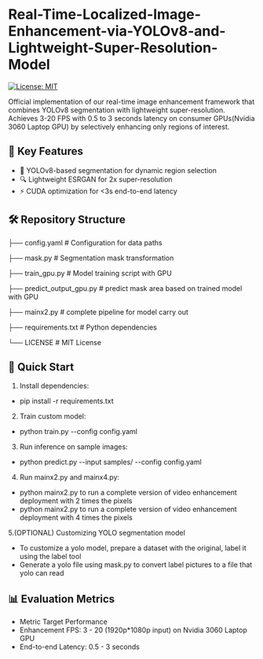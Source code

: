 # Real-Time-Localized-Image-Enhancement-via-YOLOv8-and-Lightweight-Super-Resolution-Model

[![License: MIT](https://img.shields.io/badge/License-MIT-yellow.svg)](LICENSE)

Official implementation of our real-time image enhancement framework that combines YOLOv8 segmentation with lightweight super-resolution. Achieves 3-20 FPS with 0.5 to 3 seconds latency on consumer GPUs(Nvidia 3060 Laptop GPU) by selectively enhancing only regions of interest.

## 📌 Key Features
- 🎯 YOLOv8-based segmentation for dynamic region selection
- 🔍 Lightweight ESRGAN for 2x super-resolution
- ⚡ CUDA optimization for <3s end-to-end latency

## 🛠️ Repository Structure
├── config.yaml # Configuration for data paths

├── mask.py # Segmentation mask transformation

├── train_gpu.py # Model training script with GPU

├── predict_output_gpu.py # predict mask area based on trained model with GPU

├── mainx2.py # complete pipeline for model carry out

├── requirements.txt # Python dependencies

└── LICENSE # MIT License


## 🚀 Quick Start
1. Install dependencies:
  - pip install -r requirements.txt

2. Train custom model:
  - python train.py --config config.yaml

3. Run inference on sample images:
  - python predict.py --input samples/ --config config.yaml

4. Run mainx2.py and mainx4.py:
  - python mainx2.py to run a complete version of video enhancement deployment with 2 times the pixels
  - python mainx2.py to run a complete version of video enhancement deployment with 4 times the pixels

5.(OPTIONAL) Customizing YOLO segmentation model
  - To customize a yolo model, prepare a dataset with the original, label it using the label tool
  - Generate a yolo file using mask.py to convert label pictures to a file that yolo can read
    
## 📊 Evaluation Metrics
- Metric	Target Performance
- Enhancement FPS:	3 - 20 (1920p*1080p input) on Nvidia 3060 Laptop GPU
- End-to-end Latency: 0.5 - 3 seconds

